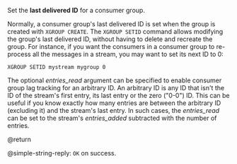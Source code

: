 Set the **last delivered ID** for a consumer group.

Normally, a consumer group's last delivered ID is set when the group is created with `XGROUP CREATE`.
The `XGROUP SETID` command allows modifying the group's last delivered ID, without having to delete and recreate the group.
For instance, if you want the consumers in a consumer group to re-process all the messages in a stream, you may want to set its next ID to 0:

```
XGROUP SETID mystream mygroup 0
```

The optional _entries_read_ argument can be specified to enable consumer group lag tracking for an arbitrary ID.
An arbitrary ID is any ID that isn't the ID of the stream's first entry, its last entry or the zero ("0-0") ID.
This can be useful if you know exactly how many entries are between the arbitrary ID (excluding it) and the stream's last entry.
In such cases, the _entries_read_ can be set to the stream's _entries_added_ subtracted with the number of entries.

@return

@simple-string-reply: `OK` on success.
